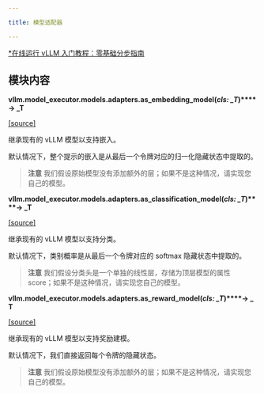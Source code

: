 ```yaml
---

title: 模型适配器

---
```



[*在线运行 vLLM 入门教程：零基础分步指南](https://openbayes.com/console/public/tutorials/rXxb5fZFr29?utm_source=vLLM-CNdoc&utm_medium=vLLM-CNdoc-V1&utm_campaign=vLLM-CNdoc-V1-25ap)


## 模块内容

**vllm.model_executor.models.adapters.****as_embedding_model****(*****cls: _T*****)****→ _T**

[[source]](https://github.com/vllm-project/vllm/blob/main/vllm/model_executor/models/adapters.py#L116)

继承现有的 vLLM 模型以支持嵌入。

默认情况下，整个提示的嵌入是从最后一个令牌对应的归一化隐藏状态中提取的。


>**注意**
>我们假设原始模型没有添加额外的层；如果不是这种情况，请实现您自己的模型。

**vllm.model_executor.models.adapters.****as_classification_model****(*****cls: _T*****)****→ _T**

[[source]](https://github.com/vllm-project/vllm/blob/main/vllm/model_executor/models/adapters.py#L146)

继承现有的 vLLM 模型以支持分类。

默认情况下，类别概率是从最后一个令牌对应的 softmax 隐藏状态中提取的。


>**注意**
>我们假设分类头是一个单独的线性层，存储为顶层模型的属性 score；如果不是这种情况，请实现您自己的模型。

**vllm.model_executor.models.adapters.****as_reward_model****(*****cls: _T*****)****→ _T**

[[source]](https://github.com/vllm-project/vllm/blob/main/vllm/model_executor/models/adapters.py#L219)

继承现有的 vLLM 模型以支持奖励建模。

默认情况下，我们直接返回每个令牌的隐藏状态。


>**注意**
>我们假设原始模型没有添加额外的层；如果不是这种情况，请实现您自己的模型。

